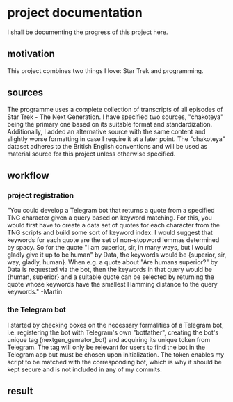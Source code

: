 # project documentation
I shall be documenting the progress of this project here.
## motivation
This project combines two things I love: Star Trek and programming.
## sources
The programme uses a complete collection of transcripts of all episodes of Star Trek - The Next Generation. I have specified two sources, "chakoteya" being the primary one based on its suitable format and standardization. Additionally, I added an alternative source with the same content and slightly worse formatting in case I require it at a later point.
The "chakoteya" dataset adheres to the British English conventions and will be used as material source for this project unless otherwise specified.
## workflow
### project registration
"You could develop a Telegram bot that returns a quote from a specified TNG character given a query based on keyword matching. For this, you would first have to create a data set of quotes for each character from the TNG scripts and build some sort of keyword index. I would suggest that keywords for each quote are the set of non-stopword lemmas determined by spacy. So for the quote "I am superior, sir, in many ways, but I would gladly give it up to be human" by Data, the keywords would be {superior, sir, way, gladly, human}. When e.g. a quote about "Are humans superior?" by Data is requested via the bot, then the keywords in that query would be {human, superior} and a suitable quote can be selected by returning the quote whose keywords have the smallest Hamming distance to the query keywords." -Martin
### the Telegram bot
I started by checking boxes on the necessary formalities of a Telegram bot, i.e. registering the bot with Telegram's own "botfather", creating the bot's unique tag (nextgen_genrator_bot) and acquiring its unique token from Telegram. The tag will only be relevant for users to find the bot in the Telegram app but must be chosen upon initialization. The token enables my script to be matched with the corresponding bot, which is why it should be kept secure and is not included in any of my commits.
## result

